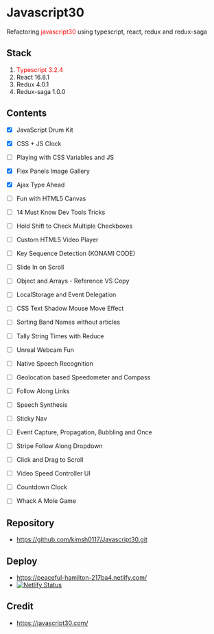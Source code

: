 # Javascript30
Refactoring <span style="color:red">javascript30</span> using typescript, react, redux and redux-saga

## Stack
1. <span style="color:red">Typescript 3.2.4</span>
2. React 16.8.1
3. Redux 4.0.1
4. Redux-saga 1.0.0

## Contents
- [x] JavaScript Drum Kit
- [X] CSS + JS Clock
- [ ] Playing with CSS Variables and JS
- [X] Flex Panels Image Gallery
- [X] Ajax Type Ahead
- [ ] Fun with HTML5 Canvas
- [ ] 14 Must Know Dev Tools Tricks
- [ ] Hold Shift to Check Multiple Checkboxes
- [ ] Custom HTML5 Video Player
- [ ] Key Sequence Detection (KONAMI CODE)
- [ ] Slide In on Scroll
- [ ] Object and Arrays - Reference VS Copy
- [ ] LocalStorage and Event Delegation
- [ ] CSS Text Shadow Mouse Move Effect
- [ ] Sorting Band Names without articles
- [ ] Tally String Times with Reduce
- [ ] Unreal Webcam Fun
- [ ] Native Speech Recognition
- [ ] Geolocation based Speedometer and Compass
- [ ] Follow Along Links
- [ ] Speech Synthesis
- [ ] Sticky Nav
- [ ] Event Capture, Propagation, Bubbling and Once
- [ ] Stripe Follow Along Dropdown
- [ ] Click and Drag to Scroll
- [ ] Video Speed Controller UI
- [ ] Countdown Clock
- [ ] Whack A Mole Game


## Repository
* <https://github.com/kimsh0117/Javascript30.git>


## Deploy
* <https://peaceful-hamilton-217ba4.netlify.com/>
* [![Netlify Status](https://api.netlify.com/api/v1/badges/32dc6920-a82e-4177-98d7-e3ac7f2df4d0/deploy-status)](https://app.netlify.com/sites/peaceful-hamilton-217ba4/deploys)
## Credit
* <https://javascript30.com/>

